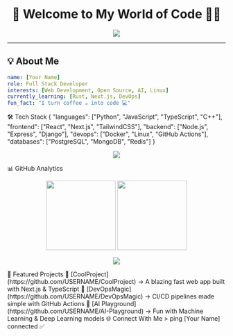 <!-- Ultimate GitHub Profile README -->

<h1 align="center">🚀 Welcome to My World of Code 👨‍💻</h1>

<p align="center">
  <img src="https://readme-typing-svg.herokuapp.com?font=Fira+Code&size=25&duration=3000&pause=1000&color=00F700&center=true&vCenter=true&width=600&lines=Hi+I'm+[Your+Name]!;Full-Stack+Developer;Open-Source+Contributor;Tech+Enthusiast;Always+Learning+New+Things" />
</p>

---

## 💡 About Me
```yaml
name: [Your Name]
role: Full Stack Developer
interests: [Web Development, Open Source, AI, Linux]
currently_learning: [Rust, Next.js, DevOps]
fun_fact: "I turn coffee ☕ into code 💻"
```
🛠️ Tech Stack
{
  "languages": ["Python", "JavaScript", "TypeScript", "C++"],
  "frontend": ["React", "Next.js", "TailwindCSS"],
  "backend": ["Node.js", "Express", "Django"],
  "devops": ["Docker", "Linux", "GitHub Actions"],
  "databases": ["PostgreSQL", "MongoDB", "Redis"]
}
<p align="center"> <img src="https://skillicons.dev/icons?i=python,js,ts,react,next,tailwind,nodejs,express,django,docker,linux,git,github,postgres,mongodb,redis&theme=dark" /> </p>
📊 GitHub Analytics
<p align="center"> <img src="https://github-readme-stats.vercel.app/api?username=USERNAME&show_icons=true&theme=radical" height="160" /> <img src="https://github-readme-streak-stats.herokuapp.com/?user=USERNAME&theme=radical" height="160" /> </p> <p align="center"> <img src="https://github-readme-activity-graph.vercel.app/graph?username=USERNAME&theme=react-dark&hide_border=true" /> </p>
🚀 Featured Projects
🔹 [CoolProject](https://github.com/USERNAME/CoolProject) → A blazing fast web app built with Next.js & TypeScript  
🔹 [DevOpsMagic](https://github.com/USERNAME/DevOpsMagic) → CI/CD pipelines made simple with GitHub Actions  
🔹 [AI Playground](https://github.com/USERNAME/AI-Playground) → Fun with Machine Learning & Deep Learning models
🌐 Connect With Me
> ping [Your Name]
  connected ✅
<p align="center"> <a href="https://linkedin.com/in/YOUR-LINK"> <img src="https://img.shields.io/badge/LinkedIn-0077B5?style=for-the
